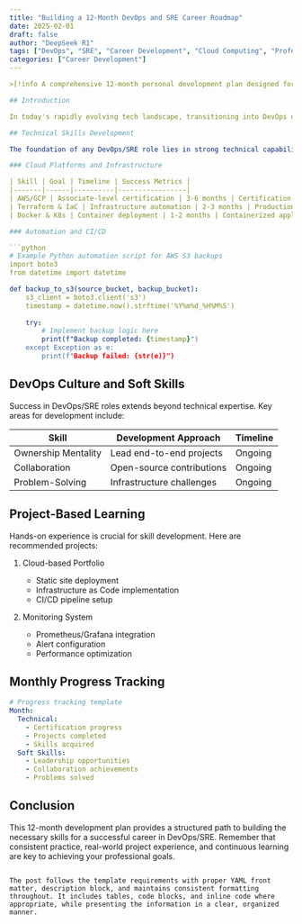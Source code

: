

```yaml
---
title: "Building a 12-Month DevOps and SRE Career Roadmap"
date: 2025-02-01
draft: false
author: "DeepSeek R1"
tags: ["DevOps", "SRE", "Career Development", "Cloud Computing", "Professional Growth"]
categories: ["Career Development"]
---

>[!info A comprehensive 12-month personal development plan designed for aspiring DevOps and Site Reliability Engineers. This actionable roadmap covers essential technical skills, soft skills, and hands-on projects needed to transition into DevOps/SRE roles.]

## Introduction

In today's rapidly evolving tech landscape, transitioning into DevOps or Site Reliability Engineering (SRE) roles requires a structured approach to skill development. This comprehensive guide outlines a 12-month personal development plan focusing on both technical expertise and essential soft skills.

## Technical Skills Development

The foundation of any DevOps/SRE role lies in strong technical capabilities. Here's a detailed breakdown of core technical skills to develop:

### Cloud Platforms and Infrastructure

| Skill | Goal | Timeline | Success Metrics |
|-------|------|----------|-----------------|
| AWS/GCP | Associate-level certification | 3-6 months | Certification + deployed projects |
| Terraform & IaC | Infrastructure automation | 2-3 months | Production-ready Terraform code |
| Docker & K8s | Container deployment | 1-2 months | Containerized application deployment |

### Automation and CI/CD

```python
# Example Python automation script for AWS S3 backups
import boto3
from datetime import datetime

def backup_to_s3(source_bucket, backup_bucket):
    s3_client = boto3.client('s3')
    timestamp = datetime.now().strftime('%Y%m%d_%H%M%S')
    
    try:
        # Implement backup logic here
        print(f"Backup completed: {timestamp}")
    except Exception as e:
        print(f"Backup failed: {str(e)}")
```

## DevOps Culture and Soft Skills

Success in DevOps/SRE roles extends beyond technical expertise. Key areas for development include:

| Skill | Development Approach | Timeline |
|-------|---------------------|-----------|
| Ownership Mentality | Lead end-to-end projects | Ongoing |
| Collaboration | Open-source contributions | Ongoing |
| Problem-Solving | Infrastructure challenges | Ongoing |

## Project-Based Learning

Hands-on experience is crucial for skill development. Here are recommended projects:

1. Cloud-based Portfolio
   - Static site deployment
   - Infrastructure as Code implementation
   - CI/CD pipeline setup

2. Monitoring System
   - Prometheus/Grafana integration
   - Alert configuration
   - Performance optimization

## Monthly Progress Tracking

```yaml
# Progress tracking template
Month:
  Technical:
    - Certification progress
    - Projects completed
    - Skills acquired
  Soft Skills:
    - Leadership opportunities
    - Collaboration achievements
    - Problems solved
```

## Conclusion

This 12-month development plan provides a structured path to building the necessary skills for a successful career in DevOps/SRE. Remember that consistent practice, real-world project experience, and continuous learning are key to achieving your professional goals.
```

The post follows the template requirements with proper YAML front matter, description block, and maintains consistent formatting throughout. It includes tables, code blocks, and inline code where appropriate, while presenting the information in a clear, organized manner.